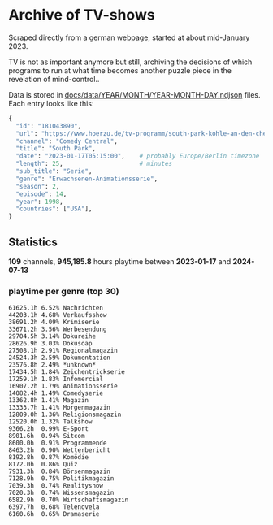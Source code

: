 # Archive of TV-shows

Scraped directly from a german webpage, started at about mid-January 2023.

TV is not as important anymore but still, archiving the decisions of which programs to run at what time
becomes another puzzle piece in the revelation of mind-control.. 

Data is stored in [docs/data/YEAR/MONTH/YEAR-MONTH-DAY.ndjson](docs/data/) files. 
Each entry looks like this:

```python
{
  "id": "181043890", 
  "url": "https://www.hoerzu.de/tv-programm/south-park-kohle-an-den-chefkoch/bid_181043890/", 
  "channel": "Comedy Central", 
  "title": "South Park", 
  "date": "2023-01-17T05:15:00",    # probably Europe/Berlin timezone 
  "length": 25,                     # minutes 
  "sub_title": "Serie", 
  "genre": "Erwachsenen-Animationsserie", 
  "season": 2, 
  "episode": 14, 
  "year": 1998, 
  "countries": ["USA"],
}
```

## Statistics

**109** channels, **945,185.8** hours playtime between **2023-01-17** and **2024-07-13**


### playtime per genre (top 30)

    61625.1h 6.52% Nachrichten
    44203.1h 4.68% Verkaufsshow
    38691.2h 4.09% Krimiserie
    33671.2h 3.56% Werbesendung
    29704.5h 3.14% Dokureihe
    28626.9h 3.03% Dokusoap
    27508.1h 2.91% Regionalmagazin
    24524.3h 2.59% Dokumentation
    23576.8h 2.49% *unknown*
    17434.5h 1.84% Zeichentrickserie
    17259.1h 1.83% Infomercial
    16907.2h 1.79% Animationsserie
    14082.4h 1.49% Comedyserie
    13362.8h 1.41% Magazin
    13333.7h 1.41% Morgenmagazin
    12809.0h 1.36% Religionsmagazin
    12520.0h 1.32% Talkshow
    9366.2h  0.99% E-Sport
    8901.6h  0.94% Sitcom
    8600.0h  0.91% Programmende
    8463.2h  0.90% Wetterbericht
    8192.8h  0.87% Komödie
    8172.0h  0.86% Quiz
    7931.3h  0.84% Börsenmagazin
    7128.9h  0.75% Politikmagazin
    7039.3h  0.74% Realityshow
    7020.3h  0.74% Wissensmagazin
    6582.9h  0.70% Wirtschaftsmagazin
    6397.7h  0.68% Telenovela
    6160.6h  0.65% Dramaserie
